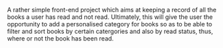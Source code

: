 A rather simple front-end project which aims at keeping a record of all the books a user has read and not read. Ultimately, this will give the user the opportunity to add a personalised category for books so as to be able to filter and sort books by certain catergories and also by read status, thus, where or not the book has been read.
